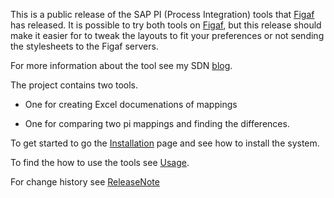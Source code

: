 This is a public release of the SAP PI (Process Integration) tools that [Figaf](http://www.figaf.com) has released. It is possible to try both tools on [Figaf](http://www.figaf.com), but this release should make it easier for to tweak the layouts to fit your preferences or not sending the stylesheets to the Figaf servers.

For more information about the tool see my SDN [blog](https://www.sdn.sap.com/irj/scn/weblogs?blog=/pub/wlg/14129).

The project contains two tools.

  * One for creating Excel documenations of mappings

  * One for comparing two pi mappings and finding the differences.

To get started to go the [Installation](Installation.md) page and see how to install the system.

To find the how to use the tools see [Usage](Usage.md).

For change history see [ReleaseNote](ReleaseNote.md)
